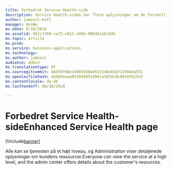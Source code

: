 ```yaml
---
title: Forbedret Service Health-side
description: Service Health-siden har flere oplysninger om de forskellige aspekter af tjenesten, og siden vil blive oversat
author: jamesol-msft
manager: AnnBe
ms.date: 8/10/2018
ms.assetid: 9d1c1f60-ce73-e811-a96b-000d3a18c83b
ms.topic: article
ms.prod: 
ms.service: business-applications
ms.technology: 
ms.author: jamesol
audience: Admin
ms.translationtype: HT
ms.sourcegitcommit: b6df0f68e3460358864533346e69a712684da551
ms.openlocfilehash: eb4b9eaae853844855494ca1074c0c80187b15d3
ms.contentlocale: da-dk
ms.lasthandoff: 08/16/2018

---
```

# <a name="enhanced-service-health-page"></a><span data-ttu-id="6c928-103">Forbedret Service Health-side</span><span class="sxs-lookup"><span data-stu-id="6c928-103">Enhanced Service Health page</span></span>


[!include[banner](../../includes/banner.md)]

<span data-ttu-id="6c928-104">Alle kan se tjenesten på et højt niveau, og Administration viser detaljerede oplysninger om kundens ressourcer.</span><span class="sxs-lookup"><span data-stu-id="6c928-104">Everyone can view the service at a high level, and the admin center offers details about the customer's resources.</span></span>

